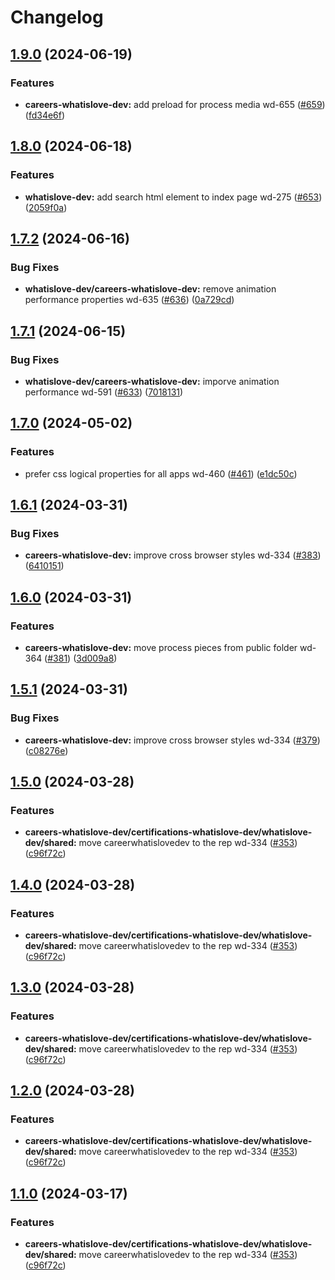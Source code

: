 # Changelog

## [1.9.0](https://github.com/what1s1ove/whatislove.dev/compare/@whatislove.dev/careers-whatislove-dev-v1.8.0...@whatislove.dev/careers-whatislove-dev-v1.9.0) (2024-06-19)


### Features

* **careers-whatislove-dev:** add preload for process media wd-655 ([#659](https://github.com/what1s1ove/whatislove.dev/issues/659)) ([fd34e6f](https://github.com/what1s1ove/whatislove.dev/commit/fd34e6f79b948024f1792438832197c630837951))

## [1.8.0](https://github.com/what1s1ove/whatislove.dev/compare/@whatislove.dev/careers-whatislove-dev-v1.7.2...@whatislove.dev/careers-whatislove-dev-v1.8.0) (2024-06-18)


### Features

* **whatislove-dev:** add search html element to index page wd-275 ([#653](https://github.com/what1s1ove/whatislove.dev/issues/653)) ([2059f0a](https://github.com/what1s1ove/whatislove.dev/commit/2059f0a6760a1849921375900f50a584f2fd86e6))

## [1.7.2](https://github.com/what1s1ove/whatislove.dev/compare/@whatislove.dev/careers-whatislove-dev-v1.7.1...@whatislove.dev/careers-whatislove-dev-v1.7.2) (2024-06-16)


### Bug Fixes

* **whatislove-dev/careers-whatislove-dev:** remove animation performance properties wd-635 ([#636](https://github.com/what1s1ove/whatislove.dev/issues/636)) ([0a729cd](https://github.com/what1s1ove/whatislove.dev/commit/0a729cdd83d72ad0a4bc4fffdc41f3a29bdf0456))

## [1.7.1](https://github.com/what1s1ove/whatislove.dev/compare/@whatislove.dev/careers-whatislove-dev-v1.7.0...@whatislove.dev/careers-whatislove-dev-v1.7.1) (2024-06-15)


### Bug Fixes

* **whatislove-dev/careers-whatislove-dev:** imporve animation performance wd-591 ([#633](https://github.com/what1s1ove/whatislove.dev/issues/633)) ([7018131](https://github.com/what1s1ove/whatislove.dev/commit/70181310469554bfa58218a90a7697ed8261e4c2))

## [1.7.0](https://github.com/what1s1ove/whatislove.dev/compare/@whatislove.dev/careers-whatislove-dev-v1.6.1...@whatislove.dev/careers-whatislove-dev-v1.7.0) (2024-05-02)


### Features

* prefer css logical properties for all apps wd-460 ([#461](https://github.com/what1s1ove/whatislove.dev/issues/461)) ([e1dc50c](https://github.com/what1s1ove/whatislove.dev/commit/e1dc50c434e57ce5aabb07cd023434f50afa64a0))

## [1.6.1](https://github.com/what1s1ove/whatislove.dev/compare/@whatislove.dev/careers-whatislove-dev-v1.6.0...@whatislove.dev/careers-whatislove-dev-v1.6.1) (2024-03-31)


### Bug Fixes

* **careers-whatislove-dev:** improve cross browser styles wd-334 ([#383](https://github.com/what1s1ove/whatislove.dev/issues/383)) ([6410151](https://github.com/what1s1ove/whatislove.dev/commit/641015106fadebc6c92a9194efd7ceb3887c50da))

## [1.6.0](https://github.com/what1s1ove/whatislove.dev/compare/@whatislove.dev/careers-whatislove-dev-v1.5.1...@whatislove.dev/careers-whatislove-dev-v1.6.0) (2024-03-31)


### Features

* **careers-whatislove-dev:** move process pieces from public folder wd-364 ([#381](https://github.com/what1s1ove/whatislove.dev/issues/381)) ([3d009a8](https://github.com/what1s1ove/whatislove.dev/commit/3d009a8b63a636ea222d769a029e07107f154120))

## [1.5.1](https://github.com/what1s1ove/whatislove.dev/compare/@whatislove.dev/careers-whatislove-dev-v1.5.0...@whatislove.dev/careers-whatislove-dev-v1.5.1) (2024-03-31)


### Bug Fixes

* **careers-whatislove-dev:** improve cross browser styles wd-334 ([#379](https://github.com/what1s1ove/whatislove.dev/issues/379)) ([c08276e](https://github.com/what1s1ove/whatislove.dev/commit/c08276e7ce1af436e1f3e8d812f27699bc6978fe))

## [1.5.0](https://github.com/what1s1ove/whatislove.dev/compare/@whatislove.dev/careers-whatislove-dev-v1.4.0...@whatislove.dev/careers-whatislove-dev-v1.5.0) (2024-03-28)


### Features

* **careers-whatislove-dev/certifications-whatislove-dev/whatislove-dev/shared:** move careerwhatislovedev to the rep wd-334 ([#353](https://github.com/what1s1ove/whatislove.dev/issues/353)) ([c96f72c](https://github.com/what1s1ove/whatislove.dev/commit/c96f72c53916cea9fc761771427dee468c42e440))

## [1.4.0](https://github.com/what1s1ove/whatislove.dev/compare/@whatislove.dev/careers-whatislove-dev-v1.3.0...@whatislove.dev/careers-whatislove-dev-v1.4.0) (2024-03-28)


### Features

* **careers-whatislove-dev/certifications-whatislove-dev/whatislove-dev/shared:** move careerwhatislovedev to the rep wd-334 ([#353](https://github.com/what1s1ove/whatislove.dev/issues/353)) ([c96f72c](https://github.com/what1s1ove/whatislove.dev/commit/c96f72c53916cea9fc761771427dee468c42e440))

## [1.3.0](https://github.com/what1s1ove/whatislove.dev/compare/@whatislove.dev/careers-whatislove-dev-v1.2.0...@whatislove.dev/careers-whatislove-dev-v1.3.0) (2024-03-28)


### Features

* **careers-whatislove-dev/certifications-whatislove-dev/whatislove-dev/shared:** move careerwhatislovedev to the rep wd-334 ([#353](https://github.com/what1s1ove/whatislove.dev/issues/353)) ([c96f72c](https://github.com/what1s1ove/whatislove.dev/commit/c96f72c53916cea9fc761771427dee468c42e440))

## [1.2.0](https://github.com/what1s1ove/whatislove.dev/compare/@whatislove.dev/careers-whatislove-dev-v1.1.0...@whatislove.dev/careers-whatislove-dev-v1.2.0) (2024-03-28)


### Features

* **careers-whatislove-dev/certifications-whatislove-dev/whatislove-dev/shared:** move careerwhatislovedev to the rep wd-334 ([#353](https://github.com/what1s1ove/whatislove.dev/issues/353)) ([c96f72c](https://github.com/what1s1ove/whatislove.dev/commit/c96f72c53916cea9fc761771427dee468c42e440))

## [1.1.0](https://github.com/what1s1ove/whatislove.dev/compare/@whatislove.dev/careers-whatislove-dev-v1.0.0...@whatislove.dev/careers-whatislove-dev-v1.1.0) (2024-03-17)


### Features

* **careers-whatislove-dev/certifications-whatislove-dev/whatislove-dev/shared:** move careerwhatislovedev to the rep wd-334 ([#353](https://github.com/what1s1ove/whatislove.dev/issues/353)) ([c96f72c](https://github.com/what1s1ove/whatislove.dev/commit/c96f72c53916cea9fc761771427dee468c42e440))
